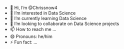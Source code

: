 - 👋 Hi, I’m @Chrissnow4
- 👀 I’m interested in Data Science
- 🌱 I’m currently learning Data Science
- 💞️ I’m looking to collaborate on Data Science projects
- 📫 How to reach me ...
- 😄 Pronouns: he/him
- ⚡ Fun fact: ...

<!---
Chrissnow4/Chrissnow4 is a ✨ special ✨ repository because its `README.md` (this file) appears on your GitHub profile.
You can click the Preview link to take a look at your changes.
--->
